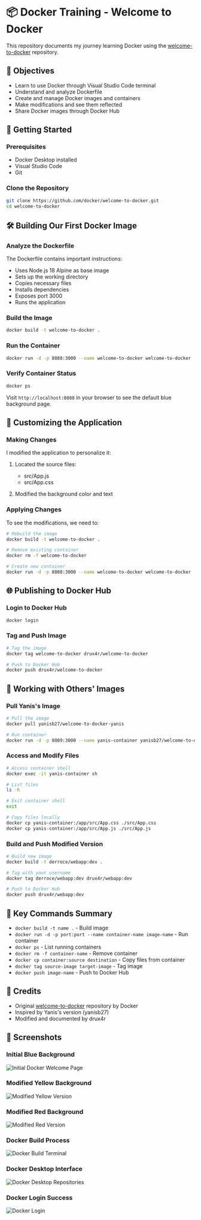 # 📦 Docker Training - Welcome to Docker

This repository documents my journey learning Docker using the [welcome-to-docker](https://github.com/docker/welcome-to-docker) repository.

## 🎯 Objectives
- Learn to use Docker through Visual Studio Code terminal
- Understand and analyze Dockerfile
- Create and manage Docker images and containers
- Make modifications and see them reflected
- Share Docker images through Docker Hub

## 🚀 Getting Started

### Prerequisites
- Docker Desktop installed
- Visual Studio Code
- Git

### Clone the Repository
```bash
git clone https://github.com/docker/welcome-to-docker.git
cd welcome-to-docker
```

## 🛠️ Building Our First Docker Image

### Analyze the Dockerfile
The Dockerfile contains important instructions:
- Uses Node.js 18 Alpine as base image
- Sets up the working directory
- Copies necessary files
- Installs dependencies
- Exposes port 3000
- Runs the application

### Build the Image
```bash
docker build -t welcome-to-docker .
```

### Run the Container
```bash
docker run -d -p 8088:3000 --name welcome-to-docker welcome-to-docker
```

### Verify Container Status
```bash
docker ps
```

Visit `http://localhost:8088` in your browser to see the default blue background page.

## 🎨 Customizing the Application

### Making Changes
I modified the application to personalize it:

1. Located the source files:
   - src/App.js
   - src/App.css

2. Modified the background color and text

### Applying Changes
To see the modifications, we need to:

```bash
# Rebuild the image
docker build -t welcome-to-docker .

# Remove existing container
docker rm -f welcome-to-docker

# Create new container
docker run -d -p 8088:3000 --name welcome-to-docker welcome-to-docker
```

## 🌐 Publishing to Docker Hub

### Login to Docker Hub
```bash
docker login
```

### Tag and Push Image
```bash
# Tag the image
docker tag welcome-to-docker drux4r/welcome-to-docker

# Push to Docker Hub
docker push drux4r/welcome-to-docker
```

## 🤝 Working with Others' Images

### Pull Yanis's Image
```bash
# Pull the image
docker pull yanisb27/welcome-to-docker-yanis

# Run container
docker run -d -p 8089:3000 --name yanis-container yanisb27/welcome-to-docker-yanis
```

### Access and Modify Files
```bash
# Access container shell
docker exec -it yanis-container sh

# List files
ls -R

# Exit container shell
exit

# Copy files locally
docker cp yanis-container:/app/src/App.css ./src/App.css
docker cp yanis-container:/app/src/App.js ./src/App.js
```

### Build and Push Modified Version
```bash
# Build new image
docker build -t derroce/webapp:dev .

# Tag with your username
docker tag derroce/webapp:dev drux4r/webapp:dev

# Push to Docker Hub
docker push drux4r/webapp:dev
```

## 📝 Key Commands Summary
- `docker build -t name .` - Build image
- `docker run -d -p port:port --name container-name image-name` - Run container
- `docker ps` - List running containers
- `docker rm -f container-name` - Remove container
- `docker cp container:source destination` - Copy files from container
- `docker tag source-image target-image` - Tag image
- `docker push image-name` - Push to Docker Hub

## 🙏 Credits
- Original [welcome-to-docker](https://github.com/docker/welcome-to-docker) repository by Docker
- Inspired by Yanis's version (yanisb27)
- Modified and documented by drux4r

## 📸 Screenshots

### Initial Blue Background
![Initial Docker Welcome Page](screenshots/blue-welcome.png)

### Modified Yellow Background
![Modified Yellow Version](screenshots/yellow-welcome.png)

### Modified Red Background
![Modified Red Version](screenshots/red-welcome.png)

### Docker Build Process
![Docker Build Terminal](screenshots/docker-build.png)

### Docker Desktop Interface
![Docker Desktop Repositories](screenshots/docker-desktop.png)

### Docker Login Success
![Docker Login](screenshots/docker-login.png)
